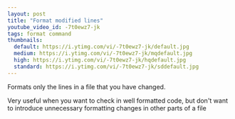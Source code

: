 ```yaml
---
layout: post
title: "Format modified lines"
youtube_video_id: -7t0ewz7-jk
tags: format command
thumbnails:
  default: https://i.ytimg.com/vi/-7t0ewz7-jk/default.jpg
  medium: https://i.ytimg.com/vi/-7t0ewz7-jk/mqdefault.jpg
  high: https://i.ytimg.com/vi/-7t0ewz7-jk/hqdefault.jpg
  standard: https://i.ytimg.com/vi/-7t0ewz7-jk/sddefault.jpg
---
```


Formats only the lines in a file that you have changed.

Very useful when you want to check in well formatted code, but don't want to introduce unnecessary formatting changes in other parts of a file
